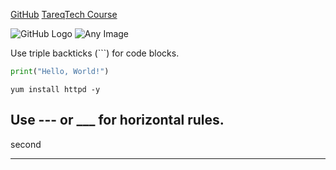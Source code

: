
[GitHub](https://github.com/)
[TareqTech Course ](https://www.udemy.com/course/mastering-linux-system-administration-and-troubleshooting/)



![GitHub Logo](https://github.githubassets.com/images/modules/logos_page/GitHub-Mark.png)
![Any Image](https://cdn.langeek.co/photo/26023/original/any)




Use triple backticks (```) for code blocks.
```python
print("Hello, World!")
```
	yum install httpd -y


Use --- or ___ for horizontal rules.
---
second 
___





